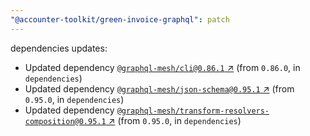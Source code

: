 ```yaml
---
"@accounter-toolkit/green-invoice-graphql": patch
---
```

dependencies updates:
  - Updated dependency [`@graphql-mesh/cli@0.86.1` ↗︎](https://www.npmjs.com/package/@graphql-mesh/cli/v/0.86.1) (from `0.86.0`, in `dependencies`)
  - Updated dependency [`@graphql-mesh/json-schema@0.95.1` ↗︎](https://www.npmjs.com/package/@graphql-mesh/json-schema/v/0.95.1) (from `0.95.0`, in `dependencies`)
  - Updated dependency [`@graphql-mesh/transform-resolvers-composition@0.95.1` ↗︎](https://www.npmjs.com/package/@graphql-mesh/transform-resolvers-composition/v/0.95.1) (from `0.95.0`, in `dependencies`)
